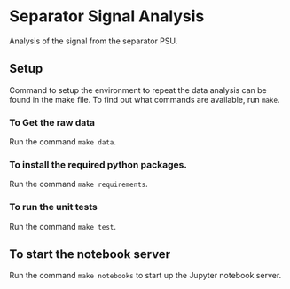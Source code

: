 # Separator Signal Analysis

Analysis of the signal from the separator PSU.

## Setup

Command to setup the environment to repeat the data analysis can be found in the make file.
To find out what commands are available, run `make`.

### To Get the raw data

Run the command `make data`.

### To install the required python packages.

Run the command `make requirements`.

### To run the unit tests

Run the command `make test`.

## To start the notebook server

Run the command `make notebooks` to start up the Jupyter notebook server.
